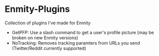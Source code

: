 # Enmity-Plugins
Collection of plugins I've made for Enmity

- GetPFP: Use a slash command to get a user's profile picture (may be broken on new Enmity versions)
- NoTracking: Removes tracking paramters from URLs you send (Twitter/Reddit currently supported)
